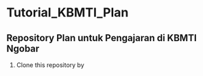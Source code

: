 # Tutorial_KBMTI_Plan
## Repository Plan untuk Pengajaran di KBMTI Ngobar

1. Clone this repository by 
